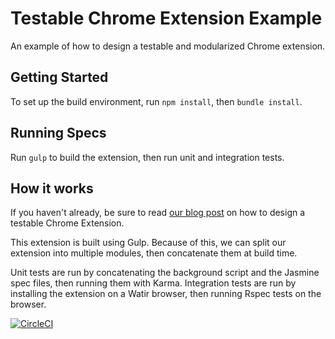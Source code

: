 # Testable Chrome Extension Example
An example of how to design a testable and modularized Chrome extension.

## Getting Started
To set up the build environment, run `npm install`, then `bundle install`.

## Running Specs
Run `gulp` to build the extension, then run unit and integration tests.

## How it works
If you haven't already, be sure to read [our blog post](https://www.tinfoilsecurity.com/blog/how-to-create-testable-modularized-chrome-browser-extensions) on how to design a testable Chrome Extension.

This extension is built using Gulp. Because of this, we can split our extension into multiple modules, then concatenate them at build time. 

Unit tests are run by concatenating the background script and the Jasmine spec files, then running them with Karma. Integration tests are run by installing the extension on a Watir browser, then running Rspec tests on the browser.

[![CircleCI](https://circleci.com/gh/tinfoil/testable-chrome-extension-example/tree/master.svg?style=svg)](https://circleci.com/gh/tinfoil/testable-chrome-extension-example/tree/master)
